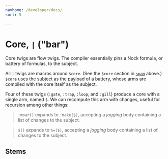 ```yaml
---
navhome: /developer/docs/
sort: 5

---
```


# Core, `|` ("bar")

Core twigs are flow twigs.  The compiler essentially pins a Nock
formula, or battery of formulas, to the subject.

All `|` twigs are macros around `$core`. (See the `$core`
section in [`span`](../../basic#-core-p-span-q-map-term-span) above.)
`$core` uses the subject as the payload of a battery, whose arms are
compiled with the core itself as the subject.

Four of these twigs (`:gate`, `:trap`, `:loop`, and `:gill`) produce a
core with a single arm, named `$`. We can recompute this arm with changes,
useful for recursion among other things: 

> `:moar()` expands to `:make($)`, accepting a *jogging* body
> containing a list of changes to the subject.

> `$()` expands to `%=($)`, accepting a *jogging* body
> containing a list of changes to the subject.


## Stems

<list dataPreview="true" className="runes"></list>
